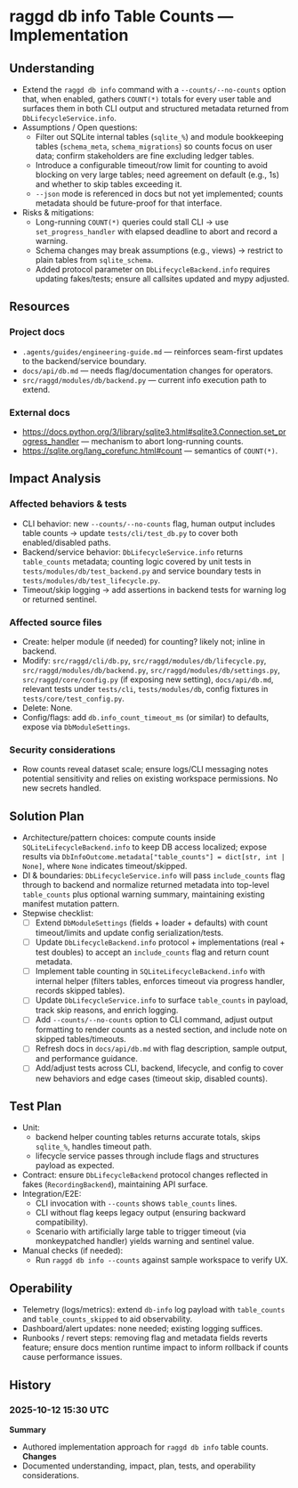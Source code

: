 # raggd db info Table Counts — Implementation

## Understanding
- Extend the `raggd db info` command with a `--counts/--no-counts` option that, when enabled, gathers `COUNT(*)` totals for every user table and surfaces them in both CLI output and structured metadata returned from `DbLifecycleService.info`.
- Assumptions / Open questions:
  - Filter out SQLite internal tables (`sqlite_%`) and module bookkeeping tables (`schema_meta`, `schema_migrations`) so counts focus on user data; confirm stakeholders are fine excluding ledger tables.
  - Introduce a configurable timeout/row limit for counting to avoid blocking on very large tables; need agreement on default (e.g., 1s) and whether to skip tables exceeding it.
  - `--json` mode is referenced in docs but not yet implemented; counts metadata should be future-proof for that interface.
- Risks & mitigations:
  - Long-running `COUNT(*)` queries could stall CLI → use `set_progress_handler` with elapsed deadline to abort and record a warning.
  - Schema changes may break assumptions (e.g., views) → restrict to plain tables from `sqlite_schema`.
  - Added protocol parameter on `DbLifecycleBackend.info` requires updating fakes/tests; ensure all callsites updated and mypy adjusted.

## Resources
### Project docs
- `.agents/guides/engineering-guide.md` — reinforces seam-first updates to the backend/service boundary.
- `docs/api/db.md` — needs flag/documentation changes for operators.
- `src/raggd/modules/db/backend.py` — current info execution path to extend.
### External docs
- https://docs.python.org/3/library/sqlite3.html#sqlite3.Connection.set_progress_handler — mechanism to abort long-running counts.
- https://sqlite.org/lang_corefunc.html#count — semantics of `COUNT(*)`.

## Impact Analysis
### Affected behaviors & tests
- CLI behavior: new `--counts/--no-counts` flag, human output includes table counts → update `tests/cli/test_db.py` to cover both enabled/disabled paths.
- Backend/service behavior: `DbLifecycleService.info` returns `table_counts` metadata; counting logic covered by unit tests in `tests/modules/db/test_backend.py` and service boundary tests in `tests/modules/db/test_lifecycle.py`.
- Timeout/skip logging → add assertions in backend tests for warning log or returned sentinel.
### Affected source files
- Create: helper module (if needed) for counting? likely not; inline in backend.
- Modify: `src/raggd/cli/db.py`, `src/raggd/modules/db/lifecycle.py`, `src/raggd/modules/db/backend.py`, `src/raggd/modules/db/settings.py`, `src/raggd/core/config.py` (if exposing new setting), `docs/api/db.md`, relevant tests under `tests/cli`, `tests/modules/db`, config fixtures in `tests/core/test_config.py`.
- Delete: None.
- Config/flags: add `db.info_count_timeout_ms` (or similar) to defaults, expose via `DbModuleSettings`.
### Security considerations
- Row counts reveal dataset scale; ensure logs/CLI messaging notes potential sensitivity and relies on existing workspace permissions. No new secrets handled.

## Solution Plan
- Architecture/pattern choices: compute counts inside `SQLiteLifecycleBackend.info` to keep DB access localized; expose results via `DbInfoOutcome.metadata["table_counts"] = dict[str, int | None]`, where `None` indicates timeout/skipped.
- DI & boundaries: `DbLifecycleService.info` will pass `include_counts` flag through to backend and normalize returned metadata into top-level `table_counts` plus optional warning summary, maintaining existing manifest mutation pattern.
- Stepwise checklist:
  - [ ] Extend `DbModuleSettings` (fields + loader + defaults) with count timeout/limits and update config serialization/tests.
  - [ ] Update `DbLifecycleBackend.info` protocol + implementations (real + test doubles) to accept an `include_counts` flag and return count metadata.
  - [ ] Implement table counting in `SQLiteLifecycleBackend.info` with internal helper (filters tables, enforces timeout via progress handler, records skipped tables).
  - [ ] Update `DbLifecycleService.info` to surface `table_counts` in payload, track skip reasons, and enrich logging.
  - [ ] Add `--counts/--no-counts` option to CLI command, adjust output formatting to render counts as a nested section, and include note on skipped tables/timeouts.
  - [ ] Refresh docs in `docs/api/db.md` with flag description, sample output, and performance guidance.
  - [ ] Add/adjust tests across CLI, backend, lifecycle, and config to cover new behaviors and edge cases (timeout skip, disabled counts).

## Test Plan
- Unit:
  - backend helper counting tables returns accurate totals, skips `sqlite_%`, handles timeout path.
  - lifecycle service passes through include flags and structures payload as expected.
- Contract: ensure `DbLifecycleBackend` protocol changes reflected in fakes (`RecordingBackend`), maintaining API surface.
- Integration/E2E:
  - CLI invocation with `--counts` shows `table_counts` lines.
  - CLI without flag keeps legacy output (ensuring backward compatibility).
  - Scenario with artificially large table to trigger timeout (via monkeypatched handler) yields warning and sentinel value.
- Manual checks (if needed):
  - Run `raggd db info --counts` against sample workspace to verify UX.

## Operability
- Telemetry (logs/metrics): extend `db-info` log payload with `table_counts` and `table_counts_skipped` to aid observability.
- Dashboard/alert updates: none needed; existing logging suffices.
- Runbooks / revert steps: removing flag and metadata fields reverts feature; ensure docs mention runtime impact to inform rollback if counts cause performance issues.

## History
### 2025-10-12 15:30 UTC
**Summary**
- Authored implementation approach for `raggd db info` table counts.
**Changes**
- Documented understanding, impact, plan, tests, and operability considerations.

